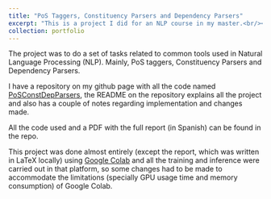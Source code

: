 ```yaml
---
title: "PoS Taggers, Constituency Parsers and Dependency Parsers"
excerpt: "This is a project I did for an NLP course in my master.<br/><img src='/images/NLP_Parsers.png'>"
collection: portfolio
---
```


The project was to do a set of tasks related to common tools used in Natural Language Processing (NLP). 
Mainly, PoS taggers, Constituency Parsers and Dependency Parsers.

I have a repository on my github page with all the code named [PoSConstDepParsers](https://github.com/PerezDavid-98/PoSConstDepParsers), the README on the repository explains all the project and also has a couple of notes regarding implementation and changes made.

All the code used and a PDF with the full report (in Spanish) can be found in the repo.

This project was done almost entirely (except the report, which was written in LaTeX locally) using [Google Colab](https://colab.google/) and all the training and inference were carried out in that platform, so some changes had to be made to accommodate the limitations (specially GPU usage time and memory consumption) of Google Colab.
